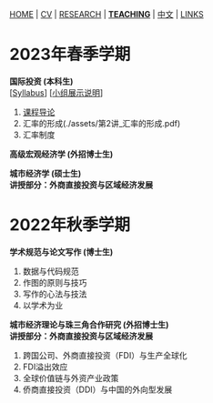 [HOME](./index.md) | [CV](./assets/CV_FanghaoChen_220927.pdf) | [RESEARCH](./research.md) | [**TEACHING**](./teaching.md) | [中文](./chinesepage.md) | [LINKS](./links.md)

# 2023年春季学期

**国际投资 (本科生)**  <br/>
[[Syllabus](./assets/国际投资_课程大纲.pdf)] [[小组展示说明](./assets/关于小组路演的说明.pdf)] <br/>
1. [课程导论](./assets/第1讲_课程导论.pdf) <br/>
2. 汇率的形成(./assets/第2讲_汇率的形成.pdf) <br/>
3. 汇率制度

**高级宏观经济学 (外招博士生)** <br/>

**城市经济学 (硕士生)** <br/>
**讲授部分：外商直接投资与区域经济发展**

# 2022年秋季学期

**学术规范与论文写作 (博士生)** <br/>
1. 数据与代码规范   <br/>
2. 作图的原则与技巧 <br/>
3. 写作的心法与技法 <br/>
4. 以学术为业 <br/>

**城市经济理论与珠三角合作研究 (外招博士生)** <br/>
**讲授部分：外商直接投资与区域经济发展**
1. 跨国公司、外商直接投资（FDI）与生产全球化 <br/>
2. FDI溢出效应 <br/>
3. 全球价值链与外资产业政策 <br/>
4. 侨商直接投资（DDI）与中国的外向型发展 <br/>
